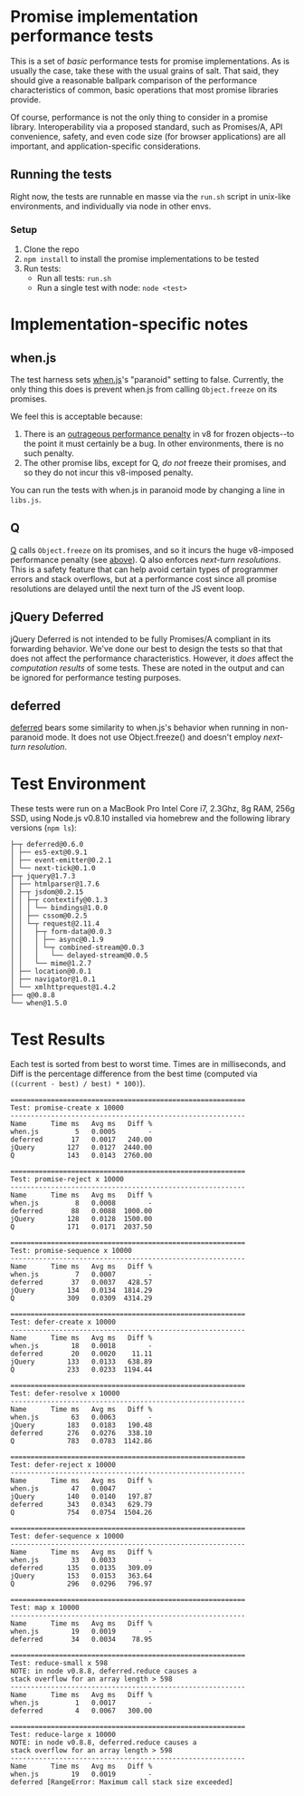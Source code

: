 # Promise implementation performance tests

This is a set of *basic* performance tests for promise implementations.  As is usually the case, take these with the usual grains of salt.  That said, they should give a reasonable ballpark comparison of the performance characteristics of common, basic operations that most promise libraries provide.

Of course, performance is not the only thing to consider in a promise library.  Interoperability via a proposed standard, such as Promises/A, API convenience, safety, and even code size (for browser applications) are all important, and application-specific considerations.

## Running the tests

Right now, the tests are runnable en masse via the `run.sh` script in unix-like environments, and individually via node in other envs.

### Setup

1. Clone the repo
1. `npm install` to install the promise implementations to be tested
1. Run tests:
    * Run all tests: `run.sh`
    * Run a single test with node: `node <test>`

# Implementation-specific notes

## when.js

The test harness sets [when.js](https://github.com/cujojs/when)'s "paranoid" setting to false.  Currently, the only thing this does is prevent when.js from calling `Object.freeze` on its promises.

We feel this is acceptable because:

1. There is an [outrageous performance penalty](http://stackoverflow.com/questions/8435080/any-performance-benefit-to-locking-down-javascript-objects) in v8 for frozen objects--to the point it must  certainly be a bug.  In other environments, there is no such penalty.
1. The other promise libs, except for Q, *do not* freeze their promises, and so they do not incur this v8-imposed penalty.

You can run the tests with when.js in paranoid mode by changing a line in `libs.js`.

## Q

[Q](https://github.com/kriskowal/q) calls `Object.freeze` on its promises, and so it incurs the huge v8-imposed performance penalty (see [above](#whenjs)).  Q also enforces *next-turn resolutions*.  This is a safety feature that can help avoid certain types of programmer errors and stack overflows, but at a performance cost since all promise resolutions are delayed until the next turn of the JS event loop.

## jQuery Deferred

jQuery Deferred is not intended to be fully Promises/A compliant in its forwarding behavior.  We've done our best to design the tests so that that does not affect the performance characteristics.  However, it *does* affect the *computation results* of some tests.  These are noted in the output and can be ignored for performance testing purposes.

## deferred

[deferred](https://github.com/medikoo/deferred) bears some similarity to when.js's behavior when running in non-paranoid mode.  It does not use Object.freeze() and doesn't employ *next-turn resolution*.

# Test Environment

These tests were run on a MacBook Pro Intel Core i7, 2.3Ghz, 8g RAM, 256g SSD, using Node.js v0.8.10 installed via homebrew and the following library versions (`npm ls`):

```text
├─┬ deferred@0.6.0
│ ├── es5-ext@0.9.1
│ ├── event-emitter@0.2.1
│ └── next-tick@0.1.0
├─┬ jquery@1.7.3
│ ├── htmlparser@1.7.6
│ ├─┬ jsdom@0.2.15
│ │ ├─┬ contextify@0.1.3
│ │ │ └── bindings@1.0.0
│ │ ├── cssom@0.2.5
│ │ └─┬ request@2.11.4
│ │   ├─┬ form-data@0.0.3
│ │   │ ├── async@0.1.9
│ │   │ └─┬ combined-stream@0.0.3
│ │   │   └── delayed-stream@0.0.5
│ │   └── mime@1.2.7
│ ├── location@0.0.1
│ ├── navigator@1.0.1
│ └── xmlhttprequest@1.4.2
├── q@0.8.8
└── when@1.5.0
```

# Test Results

Each test is sorted from best to worst time. Times are in milliseconds, and Diff is the percentage difference from the best time (computed via `((current - best) / best) * 100)`).

```text
==========================================================
Test: promise-create x 10000
----------------------------------------------------------
Name      Time ms   Avg ms   Diff %
when.js         5   0.0005        -
deferred       17   0.0017   240.00
jQuery        127   0.0127  2440.00
Q             143   0.0143  2760.00

==========================================================
Test: promise-reject x 10000
----------------------------------------------------------
Name      Time ms   Avg ms   Diff %
when.js         8   0.0008        -
deferred       88   0.0088  1000.00
jQuery        128   0.0128  1500.00
Q             171   0.0171  2037.50

==========================================================
Test: promise-sequence x 10000
----------------------------------------------------------
Name      Time ms   Avg ms   Diff %
when.js         7   0.0007        -
deferred       37   0.0037   428.57
jQuery        134   0.0134  1814.29
Q             309   0.0309  4314.29

==========================================================
Test: defer-create x 10000
----------------------------------------------------------
Name      Time ms   Avg ms   Diff %
when.js        18   0.0018        -
deferred       20   0.0020    11.11
jQuery        133   0.0133   638.89
Q             233   0.0233  1194.44

==========================================================
Test: defer-resolve x 10000
----------------------------------------------------------
Name      Time ms   Avg ms   Diff %
when.js        63   0.0063        -
jQuery        183   0.0183   190.48
deferred      276   0.0276   338.10
Q             783   0.0783  1142.86

==========================================================
Test: defer-reject x 10000
----------------------------------------------------------
Name      Time ms   Avg ms   Diff %
when.js        47   0.0047        -
jQuery        140   0.0140   197.87
deferred      343   0.0343   629.79
Q             754   0.0754  1504.26

==========================================================
Test: defer-sequence x 10000
----------------------------------------------------------
Name      Time ms   Avg ms   Diff %
when.js        33   0.0033        -
deferred      135   0.0135   309.09
jQuery        153   0.0153   363.64
Q             296   0.0296   796.97

==========================================================
Test: map x 10000
----------------------------------------------------------
Name      Time ms   Avg ms   Diff %
when.js        19   0.0019        -
deferred       34   0.0034    78.95

==========================================================
Test: reduce-small x 598
NOTE: in node v0.8.8, deferred.reduce causes a
stack overflow for an array length > 598
----------------------------------------------------------
Name      Time ms   Avg ms   Diff %
when.js         1   0.0017        -
deferred        4   0.0067   300.00

==========================================================
Test: reduce-large x 10000
NOTE: in node v0.8.8, deferred.reduce causes a
stack overflow for an array length > 598
----------------------------------------------------------
Name      Time ms   Avg ms   Diff %
when.js        19   0.0019        -
deferred [RangeError: Maximum call stack size exceeded]
```
